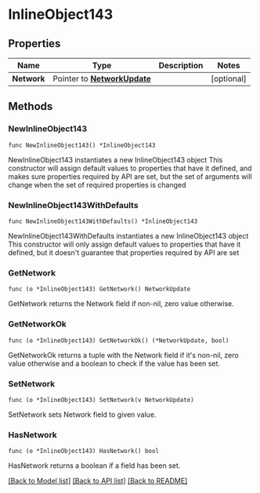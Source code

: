 # InlineObject143

## Properties

Name | Type | Description | Notes
------------ | ------------- | ------------- | -------------
**Network** | Pointer to [**NetworkUpdate**](networkUpdate.md) |  | [optional] 

## Methods

### NewInlineObject143

`func NewInlineObject143() *InlineObject143`

NewInlineObject143 instantiates a new InlineObject143 object
This constructor will assign default values to properties that have it defined,
and makes sure properties required by API are set, but the set of arguments
will change when the set of required properties is changed

### NewInlineObject143WithDefaults

`func NewInlineObject143WithDefaults() *InlineObject143`

NewInlineObject143WithDefaults instantiates a new InlineObject143 object
This constructor will only assign default values to properties that have it defined,
but it doesn't guarantee that properties required by API are set

### GetNetwork

`func (o *InlineObject143) GetNetwork() NetworkUpdate`

GetNetwork returns the Network field if non-nil, zero value otherwise.

### GetNetworkOk

`func (o *InlineObject143) GetNetworkOk() (*NetworkUpdate, bool)`

GetNetworkOk returns a tuple with the Network field if it's non-nil, zero value otherwise
and a boolean to check if the value has been set.

### SetNetwork

`func (o *InlineObject143) SetNetwork(v NetworkUpdate)`

SetNetwork sets Network field to given value.

### HasNetwork

`func (o *InlineObject143) HasNetwork() bool`

HasNetwork returns a boolean if a field has been set.


[[Back to Model list]](../README.md#documentation-for-models) [[Back to API list]](../README.md#documentation-for-api-endpoints) [[Back to README]](../README.md)


